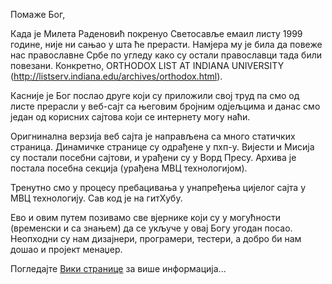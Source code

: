 ﻿Помаже Бог,

Када је Милета Раденовић покренуо Светосавље емаил листу 1999 године, није ни сањао у шта ће прерасти. Намјера му је била да повеже нас православне Србе по угледу како су остали православци тада били повезани.  Конкретно, ORTHODOX LIST AT INDIANA UNIVERSITY (http://listserv.indiana.edu/archives/orthodox.html).

Касније је Бог послао друге који су приложили свој труд па смо од листе прерасли у веб-сајт са његовим бројним одјељцима и данас смо један од корисних сајтова који се интернету могу наћи.

Оригнинална верзија веб сајта је направљена са много статичких страница. Динамичке странице су одрађене у пхп-у.  Вијести и Мисија су постали посебни сајтови, и урађени су у Ворд Пресу. Архива је постала посебна секција (урађена МВЦ технологијом).

Тренутно смо у процесу пребацивања у унапређења цијелог сајта у МВЦ технологију. Сав код је на гитХубу.

Ево и овим путем позивамо све вјернике који су у могућности (временски и са знањем) да се укључе у овај Богу угодан посао. Неопходни су нам дизајнери, програмери, тестери, а добро би нам дошао и пројект менаџер.

Погледајте [Вики странице](https://github.com/dbujak/SvetosavljeMVC4/wiki/_pages) за више информација...
